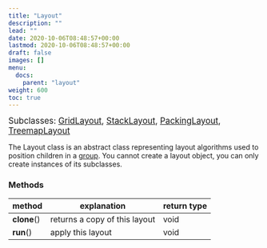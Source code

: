 ```yaml
---
title: "Layout"
description: ""
lead: ""
date: 2020-10-06T08:48:57+00:00
lastmod: 2020-10-06T08:48:57+00:00
draft: false
images: []
menu:
  docs:
    parent: "layout"
weight: 600
toc: true
---
```

<span style="font-size:1.2em">Subclasses: [GridLayout](../grid/), [StackLayout](../stack/), [PackingLayout](../packing/), [TreemapLayout](../treemap/)</span>

The Layout class is an abstract class representing layout algorithms used to position children in a [group](../../group/group/). You cannot create a layout object, you can only create instances of its subclasses. 

### Methods
| method |  explanation   | return type |
| --- | --- | --- |
| **clone**() | returns a copy of this layout | void |
| **run**() | apply this layout | void |
